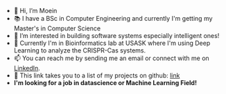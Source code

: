 - 👋 Hi, I’m Moein
- :books: I have a BSc in Computer Engineering and currently I'm getting my Master's in Computer Science
- 👀 I’m interested in building software systems especially intelligent ones!
- 🌱 Currently I'm in Bioinformatics lab at USASK where I'm using Deep Learning to analyze the CRISPR-Cas systems.
- 📫 You can reach me by sending me an email or connect with me on [LinkedIn](https://www.linkedin.com/in/moein-hasani/).
- :floppy_disk: This link takes you to a list of my projects on github: [link](https://github.com/Moeinh77/Moeinh77/blob/main/Projects.md)
- **I'm looking for a job in datascience or Machine Learning Field!** 
<!---
Moeinh77/Moeinh77 is a ✨ special ✨ repository because its `README.md` (this file) appears on your GitHub profile.
You can click the Preview link to take a look at your changes.
--->
